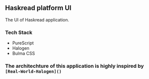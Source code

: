 ## Haskread platform UI

The UI of Haskread application.

### Tech Stack

- PureScript
- Halogen
- Bulma CSS

### The architechture of this application is highly inspired by `[Real-World-Halogen]()`
